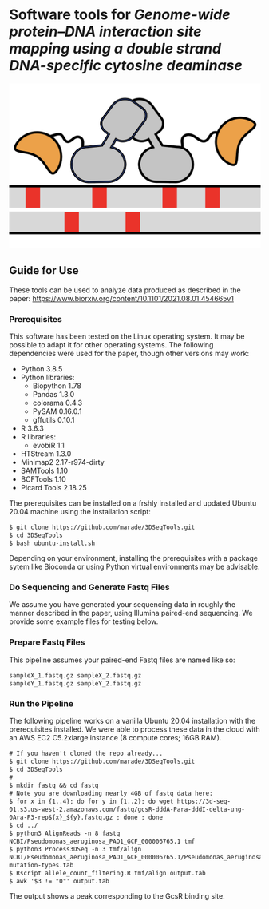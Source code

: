 # Software tools for <i>Genome-wide protein–DNA interaction site mapping using a double strand DNA-specific cytosine deaminase</i>
![logo](/title.png)
## Guide for Use
These tools can be used to analyze data produced as described in the paper:
https://www.biorxiv.org/content/10.1101/2021.08.01.454665v1
### Prerequisites
This software has been tested on the Linux operating system. It may be possible to adapt it for other operating systems. The following dependencies were used for the paper, though other versions may work:
* Python 3.8.5
* Python libraries:
  * Biopython 1.78
  * Pandas 1.3.0
  * colorama 0.4.3
  * PySAM 0.16.0.1
  * gffutils 0.10.1
* R 3.6.3
* R libraries:
  * evobiR 1.1
* HTStream 1.3.0 
* Minimap2 2.17-r974-dirty
* SAMTools 1.10
* BCFTools 1.10
* Picard Tools 2.18.25

The prerequisites can be installed on a frshly installed and updated Ubuntu 20.04 machine using the installation script:

    $ git clone https://github.com/marade/3DSeqTools.git
    $ cd 3DSeqTools
    $ bash ubuntu-install.sh

Depending on your environment, installing the prerequisites with a package sytem like Bioconda or using Python virtual environments may be advisable.

### Do Sequencing and Generate Fastq Files
We assume you have generated your sequencing data in roughly the manner described in the paper, using Illumina paired-end sequencing. We provide some example files for testing below.
### Prepare Fastq Files
This pipeline assumes your paired-end Fastq files are named like so:

    sampleX_1.fastq.gz sampleX_2.fastq.gz
    sampleY_1.fastq.gz sampleY_2.fastq.gz

### Run the Pipeline
The following pipeline works on a vanilla Ubuntu 20.04 installation with the prerequisites installed. We were able to process these data in the cloud with an AWS EC2 C5.2xlarge instance (8 compute cores; 16GB RAM).

    # If you haven't cloned the repo already...
    $ git clone https://github.com/marade/3DSeqTools.git
    $ cd 3DSeqTools
    #
    $ mkdir fastq && cd fastq
    # Note you are downloading nearly 4GB of fastq data here:
    $ for x in {1..4}; do for y in {1..2}; do wget https://3d-seq-01.s3.us-west-2.amazonaws.com/fastq/gcsR-dddA-Para-dddI-delta-ung-0Ara-P3-rep${x}_${y}.fastq.gz ; done ; done
    $ cd ../
    $ python3 AlignReads -n 8 fastq NCBI/Pseudomonas_aeruginosa_PAO1_GCF_000006765.1 tmf
    $ python3 Process3DSeq -n 3 tmf/align NCBI/Pseudomonas_aeruginosa_PAO1_GCF_000006765.1/Pseudomonas_aeruginosa_PAO1_GCF_000006765.1.fna mutation-types.tab
    $ Rscript allele_count_filtering.R tmf/align output.tab
    $ awk '$3 != "0"' output.tab
    
The output shows a peak corresponding to the GcsR binding site.
